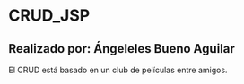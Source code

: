 # CRUD_JSP 
## Realizado por: Ángeleles Bueno Aguilar

El CRUD está basado en un club de películas entre amigos.

